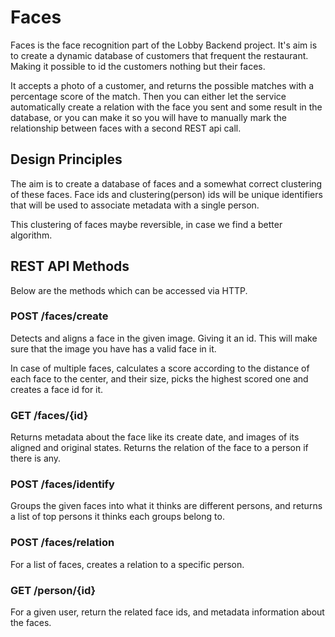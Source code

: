 # Faces
Faces is the face recognition part of the Lobby Backend project. It's aim is to create a dynamic database of customers that frequent the restaurant. Making it possible to id the customers nothing but their faces.

It accepts a photo of a customer, and returns the possible matches with a percentage score of the match. Then you can either let the service automatically create a relation with the face you sent and some result in the database, or you can make it so you will have to manually mark the relationship between faces with a second REST api call.

## Design Principles
The aim is to create a database of faces and a somewhat correct clustering of these faces. Face ids and clustering(person) ids will be unique identifiers that will be used to associate metadata with a single person.

This clustering of faces maybe reversible, in case we find a better algorithm.

## REST API Methods
Below are the methods which can be accessed via HTTP.

### POST /faces/create
Detects and aligns a face in the given image. Giving it an id. This will make sure that the image you have has a valid face in it.

In case of multiple faces, calculates a score according to the distance of each face to the center, and their size, picks the highest scored one and creates a face id for it.

### GET /faces/{id}
Returns metadata about the face like its create date, and images of its aligned and original states. Returns the relation of the face to a person if there is any.

### POST /faces/identify
Groups the given faces into what it thinks are different persons, and returns a list of top persons it thinks each groups belong to.

### POST /faces/relation
For a list of faces, creates a relation to a specific person.

### GET /person/{id}
For a given user, return the related face ids, and metadata information about the faces.
